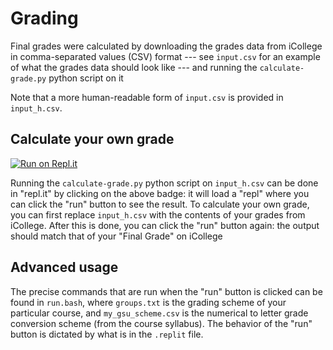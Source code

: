 # Grading

Final grades were calculated by downloading the grades data from
iCollege in comma-separated values (CSV) format --- see `input.csv`
for an example of what the grades data should look like --- and
running the `calculate-grade.py` python script on it

Note that a more human-readable form of `input.csv` is provided in
`input_h.csv`.

## Calculate your own grade

[![Run on Repl.it](https://repl.it/badge/github/murraypatterson/grading)](https://repl.it/github/murraypatterson/grading)

Running the `calculate-grade.py` python script on `input_h.csv` can be
done in "repl.it" by clicking on the above badge: it will load a
"repl" where you can click the "run" button to see the result.  To
calculate your own grade, you can first replace `input_h.csv` with the
contents of your grades from iCollege.  After this is done, you can
click the "run" button again: the output should match that of your
"Final Grade" on iCollege

## Advanced usage

The precise commands that are run when the "run" button is clicked can
be found in `run.bash`, where `groups.txt` is the grading scheme
of your particular course, and `my_gsu_scheme.csv` is the numerical to
letter grade conversion scheme (from the course syllabus).  The
behavior of the "run" button is dictated by what is in the `.replit`
file.
